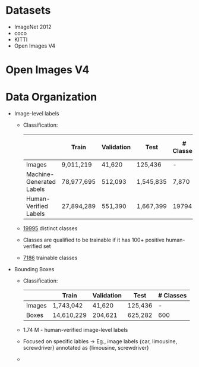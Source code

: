 # Datasets

* ImageNet 2012
* coco
* KITTI
* Open Images V4

# Open Images V4

  # Data Organization
  * Image-level labels
      * Classification:

        |      | Train |	Validation |	Test |	# Classes 	| # Trainable Classes |
        |---        |---|---|---|---|----|
        | Images                   |	9,011,219| 	41,620 |	125,436| 	- |	- |
        | Machine-Generated Labels |	78,977,695 |	512,093 |	1,545,835 |	7,870 |	4,764 |
        | Human-Verified Labels |	27,894,289|551,390 |1,667,399 | 19794 | 7186|

      * [19995](https://storage.googleapis.com/openimages/2018_04/classes.txt) distinct classes
      * Classes are qualified to be trainable if it has 100+ positive human-verified set
      * [7186](https://storage.googleapis.com/openimages/2018_04/classes-trainable.txt) trainable classes
      
  * Bounding Boxes
      * Classification:
      
        || Train |	Validation |	Test |	# Classes |	
        |---                       |---|---|---|---|
        | Images |	1,743,042 |	41,620 |	125,436 |		- |	
        | Boxes |	14,610,229 |	204,621 |	625,282 |	600 |
     
      * 1.74 M - human-verified  image-level labels
      * Focused on specific lables -> Eg., image labels {car, limousine, screwdriver} annotated as {limousine, screwdriver}
      * 
